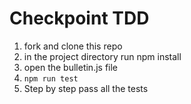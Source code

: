 # Checkpoint TDD

1. fork and clone this repo
2. in the project directory run npm install
3. open the bulletin.js file
4. ```npm run test```
5. Step by step pass all the tests